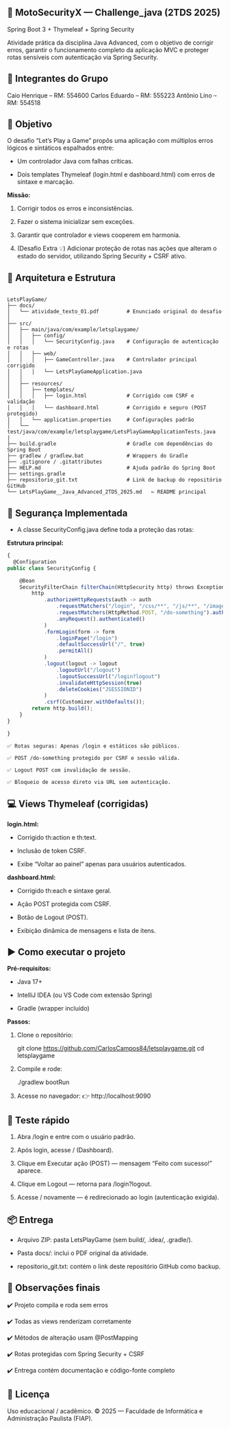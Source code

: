 ## 🚀 MotoSecurityX — Challenge_java (2TDS 2025)

Spring Boot 3 + Thymeleaf + Spring Security

Atividade prática da disciplina Java Advanced, com o objetivo de corrigir erros, garantir o funcionamento completo da aplicação MVC e proteger rotas sensíveis com autenticação via Spring Security.

## 👥 Integrantes do Grupo

Caio Henrique – RM: 554600
Carlos Eduardo – RM: 555223
Antônio Lino – RM: 554518

## 🎯 Objetivo 

O desafio “Let’s Play a Game” propôs uma aplicação com múltiplos erros lógicos e sintáticos espalhados entre:

  - Um controlador Java com falhas críticas.

  - Dois templates Thymeleaf (login.html e dashboard.html) com erros de sintaxe e marcação.

  **Missão:** 

  1. Corrigir todos os erros e inconsistências.

  2. Fazer o sistema inicializar sem exceções.

  3. Garantir que controlador e views cooperem em harmonia.

  4. (Desafio Extra 💡) Adicionar proteção de rotas nas ações que alteram o estado do servidor, utilizando Spring Security + CSRF ativo.
  

## 🧩 Arquitetura e Estrutura

```

LetsPlayGame/
├── docs/
│   └── atividade_texto_01.pdf         # Enunciado original do desafio
│
├── src/
│   ├── main/java/com/example/letsplaygame/
│   │   ├── config/
│   │   │   └── SecurityConfig.java    # Configuração de autenticação e rotas
│   │   ├── web/
│   │   │   ├── GameController.java    # Controlador principal corrigido
│   │   │   └── LetsPlayGameApplication.java
│   │
│   ├── resources/
│   │   ├── templates/
│   │   │   ├── login.html             # Corrigido com CSRF e validação
│   │   │   └── dashboard.html         # Corrigido e seguro (POST protegido)
│   │   └── application.properties     # Configurações padrão
│   └── test/java/com/example/letsplaygame/LetsPlayGameApplicationTests.java
|
├── build.gradle                       # Gradle com dependências do Spring Boot
├── gradlew / gradlew.bat              # Wrappers do Gradle
├── .gitignore / .gitattributes
├── HELP.md                            # Ajuda padrão do Spring Boot
├── settings.gradle
├── repositorio_git.txt                # Link de backup do repositório GitHub
└── LetsPlayGame__Java_Advanced_2TDS_2025.md   ← README principal

```

## 🔐 Segurança Implementada
- A classe SecurityConfig.java define toda a proteção das rotas:

**Estrutura principal:**
```js
{
  @Configuration
public class SecurityConfig {

    @Bean
    SecurityFilterChain filterChain(HttpSecurity http) throws Exception {
        http
            .authorizeHttpRequests(auth -> auth
                .requestMatchers("/login", "/css/**", "/js/**", "/images/**").permitAll()
                .requestMatchers(HttpMethod.POST, "/do-something").authenticated()
                .anyRequest().authenticated()
            )
            .formLogin(form -> form
                .loginPage("/login")
                .defaultSuccessUrl("/", true)
                .permitAll()
            )
            .logout(logout -> logout
                .logoutUrl("/logout")
                .logoutSuccessUrl("/login?logout")
                .invalidateHttpSession(true)
                .deleteCookies("JSESSIONID")
            )
            .csrf(Customizer.withDefaults());
        return http.build();
    }
}

}
```

    ✅ Rotas seguras: Apenas /login e estáticos são públicos.
    
    ✅ POST /do-something protegido por CSRF e sessão válida.
    
    ✅ Logout POST com invalidação de sessão.
    
    ✅ Bloqueio de acesso direto via URL sem autenticação.



## 💻 Views Thymeleaf (corrigidas)

**login.html:**

  - Corrigido th:action e th:text.
  
  - Inclusão de token CSRF.
   
  - Exibe “Voltar ao painel” apenas para usuários autenticados.

**dashboard.html:**

  - Corrigido th:each e sintaxe geral.
   
  - Ação POST protegida com CSRF.
   
  - Botão de Logout (POST).
   
  - Exibição dinâmica de mensagens e lista de itens.

## ▶️ Como executar o projeto

**Pré-requisitos:**

  - Java 17+

  - IntelliJ IDEA (ou VS Code com extensão Spring)

  - Gradle (wrapper incluído)

**Passos:**

1. Clone o repositório:

    git clone https://github.com/CarlosCampos84/letsplaygame.git
    cd letsplaygame


2. Compile e rode:

    ./gradlew bootRun


3. Acesse no navegador:
    👉 http://localhost:9090


## 🔎 Teste rápido
  
1. Abra /login e entre com o usuário padrão.

2. Após login, acesse / (Dashboard).

3. Clique em Executar ação (POST) — mensagem “Feito com sucesso!” aparece.
  
4. Clique em Logout — retorna para /login?logout.

5. Acesse / novamente — é redirecionado ao login (autenticação exigida).


## 📦 Entrega

- Arquivo ZIP: pasta LetsPlayGame (sem build/, .idea/, .gradle/).

- Pasta docs/: inclui o PDF original da atividade.

- repositorio_git.txt: contém o link deste repositório GitHub como backup.


## 🧾 Observações finais

✔️ Projeto compila e roda sem erros

✔️ Todas as views renderizam corretamente

✔️ Métodos de alteração usam @PostMapping

✔️ Rotas protegidas com Spring Security + CSRF

✔️ Entrega contém documentação e código-fonte completo


## 📄 Licença

Uso educacional / acadêmico.
© 2025 — Faculdade de Informática e Administração Paulista (FIAP).

